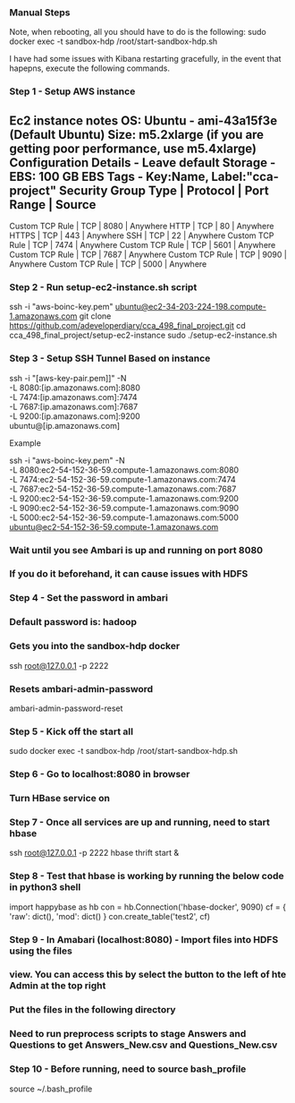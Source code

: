 ### Manual Steps

Note, when rebooting, all you should have to do is the following:
sudo docker exec -t sandbox-hdp /root/start-sandbox-hdp.sh

I have had some issues with Kibana restarting gracefully, in the event that hapepns, execute the following commands.

### Step 1 - Setup AWS instance
Ec2 instance notes
OS: Ubuntu - ami-43a15f3e (Default Ubuntu)
Size: m5.2xlarge (if you are getting poor performance, use m5.4xlarge)
Configuration Details - Leave default
Storage - EBS: 100 GB EBS
Tags - Key:Name, Label:"cca-project"
Security Group
Type            | Protocol | Port Range | Source
---------------------------------------------------
Custom TCP Rule | TCP      | 8080       | Anywhere
HTTP            | TCP      | 80         | Anywhere
HTTPS           | TCP      | 443        | Anywhere
SSH             | TCP      | 22         | Anywhere
Custom TCP Rule | TCP      | 7474       | Anywhere
Custom TCP Rule | TCP      | 5601       | Anywhere
Custom TCP Rule | TCP      | 7687       | Anywhere
Custom TCP Rule | TCP      | 9090       | Anywhere
Custom TCP Rule | TCP      | 5000       | Anywhere

### Step 2 - Run setup-ec2-instance.sh script
ssh -i "aws-boinc-key.pem" ubuntu@ec2-34-203-224-198.compute-1.amazonaws.com
git clone https://github.com/adeveloperdiary/cca_498_final_project.git
cd cca_498_final_project/setup-ec2-instance
sudo ./setup-ec2-instance.sh

### Step 3 - Setup SSH Tunnel Based on instance
ssh -i "[aws-key-pair.pem]]" -N \
-L 8080:[ip.amazonaws.com]:8080 \
-L 7474:[ip.amazonaws.com]:7474 \
-L 7687:[ip.amazonaws.com]:7687 \
-L 9200:[ip.amazonaws.com]:9200 \
 ubuntu@[ip.amazonaws.com]

 Example

ssh -i "aws-boinc-key.pem" -N \
-L 8080:ec2-54-152-36-59.compute-1.amazonaws.com:8080 \
-L 7474:ec2-54-152-36-59.compute-1.amazonaws.com:7474 \
-L 7687:ec2-54-152-36-59.compute-1.amazonaws.com:7687 \
-L 9200:ec2-54-152-36-59.compute-1.amazonaws.com:9200 \
-L 9090:ec2-54-152-36-59.compute-1.amazonaws.com:9090 \
-L 5000:ec2-54-152-36-59.compute-1.amazonaws.com:5000 \
 ubuntu@ec2-54-152-36-59.compute-1.amazonaws.com

### Wait until you see Ambari is up and running on port 8080
### If you do it beforehand, it can cause issues with HDFS

### Step 4 - Set the password in ambari
### Default password is: hadoop
### Gets you into the sandbox-hdp docker
ssh root@127.0.0.1 -p 2222
### Resets ambari-admin-password
ambari-admin-password-reset

### Step 5 - Kick off the start all
sudo docker exec -t sandbox-hdp /root/start-sandbox-hdp.sh

### Step 6 - Go to localhost:8080 in browser
### Turn HBase service on

### Step 7 - Once all services are up and running, need to start hbase
ssh root@127.0.0.1 -p 2222
hbase thrift start &

### Step 8 - Test that hbase is working by running the below code in python3 shell
import happybase as hb
con = hb.Connection('hbase-docker', 9090)
cf = {
    'raw': dict(),
    'mod': dict()
}
con.create_table('test2', cf)

### Step 9 - In Amabari (localhost:8080) - Import files into HDFS using the files
### view.  You can access this by select the button to the left of hte Admin at the top right
### Put the files in the following directory
### Need to run preprocess scripts to stage Answers and Questions to get Answers_New.csv and Questions_New.csv

### Step 10 - Before running, need to source bash_profile
source ~/.bash_profile
